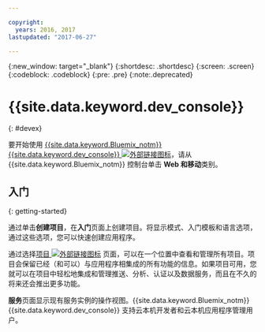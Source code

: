 ```yaml
---

copyright:
  years: 2016, 2017
lastupdated: "2017-06-27"

---
```

{:new_window: target="_blank"}
{:shortdesc: .shortdesc}
{:screen: .screen}
{:codeblock: .codeblock}
{:pre: .pre}
{:note:.deprecated}

# {{site.data.keyword.dev_console}}
{: #devex}

要开始使用 [{{site.data.keyword.Bluemix_notm}} {{site.data.keyword.dev_console}} ![外部链接图标](../icons/launch-glyph.svg "外部链接图标")](https://console.{DomainName}/developer/getting-started "外部链接图标")，请从 {{site.data.keyword.Bluemix_notm}} 控制台单击 **Web 和移动**类别。


## 入门
{: getting-started}

通过单击**创建项目**，在**入门**页面上创建项目。将显示模式、入门模板和语言选项，通过这些选项，您可以快速创建应用程序。

通过选择[项目 ![外部链接图标](../icons/launch-glyph.svg "外部链接图标")](https://console.{DomainName}/developer/projects "外部链接图标") 页面，可以在一个位置中查看和管理所有项目。项目会保留已经（和可以）与应用程序相集成的所有功能的信息。如果项目可用，您就可以在项目中轻松地集成和管理推送、分析、认证以及数据服务，而且在不久的将来还会推出更多功能。

**服务**页面显示现有服务实例的操作视图。{{site.data.keyword.Bluemix_notm}} {{site.data.keyword.dev_console}} 支持云本机开发者和云本机应用程序管理用户。


<!--You can also discover the {{site.data.keyword.Bluemix_notm}} Mobile offerings, link to the Mobile documentation and get answers from our {{site.data.keyword.Bluemix_notm}} Mobile services community on Stack Overflow.-->
